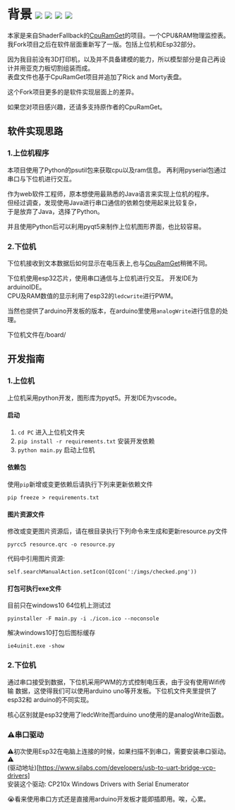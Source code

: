 
# 背景  <img loading="lazy" src="https://img.shields.io/badge/-Espressif-352e9b?'style'=flat&amp;logo=Espressif">  <img loading="lazy" src="https://img.shields.io/badge/-Arduino-352e9b?'style'=flat&amp;logo=Arduino">  <img loading="lazy" src="https://img.shields.io/badge/-Python-352e9b?'style'=flat&amp;logo=Python">  <img loading="lazy" src="https://img.shields.io/badge/-Windows-352e9b?'style'=flat&amp;logo=Windows">  


本家是来自ShaderFallback的[CpuRamGet](https://github.com/ShaderFallback/CpuRamGet)的项目。一个CPU&RAM物理监控表。  
我Fork项目之后在软件层面重新写了一版。包括上位机和Esp32部分。 

因为我目前没有3D打印机，以及并不具备建模的能力，所以模型部分是自己再设计并用亚克力板切割组装而成。  
表盘文件也基于CpuRamGet项目并追加了Rick and Morty表盘。 

这个Fork项目更多的是软件实现层面上的差异。

如果您对项目感兴趣，还请多支持原作者的CpuRamGet。


## 软件实现思路
### 1.上位机程序
本项目使用了Python的psutil包来获取cpu以及ram信息。 
再利用pyserial包通过串口与下位机进行交互。 

作为web软件工程师，原本想使用最熟悉的Java语言来实现上位机的程序。  
但经过调查，发现使用Java进行串口通信的依赖包使用起来比较复杂，  
于是放弃了Java，选择了Python。

并且使用Python后可以利用pyqt5来制作上位机图形界面，也比较容易。


### 2.下位机
下位机接收到文本数据后如何显示在电压表上,也与[CpuRamGet](https://github.com/ShaderFallback/CpuRamGet)稍微不同。   

下位机使用esp32芯片，使用串口通信与上位机进行交互。
开发IDE为arduinoIDE。  
CPU及RAM数值的显示利用了esp32的`ledcwrite`进行PWM。

当然也提供了arduino开发板的版本，在arduino里使用`analogWrite`进行信息的处理。

下位机文件在/board/


## 开发指南
### 1.上位机
上位机采用python开发，图形库为pyqt5。开发IDE为vscode。
#### 启动
1. `cd PC` 进入上位机文件夹
2. `pip install -r requirements.txt` 安装开发依赖
3. `python main.py`  启动上位机
#### 依赖包
使用`pip`新增或变更依赖后请执行下列来更新依赖文件
```
pip freeze > requirements.txt
```
#### 图片资源文件
修改或变更图片资源后，请在根目录执行下列命令来生成和更新resource.py文件 
```
pyrcc5 resource.qrc -o resource.py
```
代码中引用图片资源:  
```
self.searchManualAction.setIcon(QIcon(':/imgs/checked.png'))
```
#### 打包可执行exe文件
目前只在windows10 64位机上测试过
```
pyinstaller -F main.py -i ./icon.ico --noconsole
```
解决windows10打包后图标缓存
```
ie4uinit.exe -show
```
### 2.下位机

通过串口接受到数据，下位机采用PWM的方式控制电压表，由于没有使用Wifi传输
数据，这使得我们可以使用arduino uno等开发板。下位机文件夹里提供了esp32和
arduino的不同实现。

核心区别就是esp32使用了ledcWrite而arduino uno使用的是analogWrite函数。

### ⚠️串口驱动

⚠️初次使用Esp32在电脑上连接的时候，如果扫描不到串口，需要安装串口驱动。⚠️  
(驱动地址)[https://www.silabs.com/developers/usb-to-uart-bridge-vcp-drivers]  
安装这个驱动: CP210x Windows Drivers with Serial Enumerator

😭看来使用串口方式还是直接用arduino开发板才能即插即用。唉，心累。

